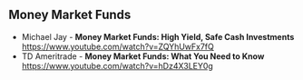 ## Money Market Funds

- Michael Jay - **Money Market Funds: High Yield, Safe Cash Investments**
  https://www.youtube.com/watch?v=ZQYhUwFx7fQ
-  TD Ameritrade - **Money Market Funds: What You Need to Know**
  https://www.youtube.com/watch?v=hDz4X3LEY0g

